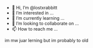 - 👋 Hi, I’m @lostxrabbitt
- 👀 I’m interested in ...
- 🌱 I’m currently learning ...
- 💞️ I’m looking to collaborate on ...
- 📫 How to reach me ...

<!---
lostxrabbitt/lostxrabbitt is a ✨ special ✨ repository because its `README.md` (this file) appears on your GitHub profile.
You can click the Preview link to take a look at your changes.
--->
im mw juar lerning but im probably to old
